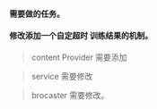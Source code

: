 

####  需要做的任务。

#### 修改添加一个自定超时 训练结果的机制。

> content Provider 需要添加

> service 需要修改

> brocaster 需要修改。
